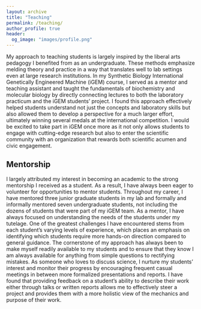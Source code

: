 ```yaml
---
layout: archive
title: "Teaching"
permalink: /teaching/
author_profile: true
header:
  og_image: "images/profile.png"
---
```


My approach to teaching students is largely inspired by the liberal arts pedagogy I benefited from as an undergraduate. These methods emphasize melding theory and practice in a way that translates well to lab settings even at large research institutions. In my Synthetic Biology International Genetically Engineered Machine (iGEM) course, I served as a mentor and teaching assistant and taught the fundamentals of biochemistry and molecular biology by directly connecting lectures to both the laboratory practicum and the iGEM students’ project. I found this approach effectively helped students understand not just the concepts and laboratory skills but also allowed them to develop a perspective for a much larger effort, ultimately winning several medals at the international competition. I would be excited to take part in iGEM once more as it not only allows students to engage with cutting-edge research but also to enter the scientific community with an organization that rewards both scientific acumen and civic engagement.




<h2><b>Mentorship</b></h2>
<p>I largely attributed my interest in becoming an academic to the strong mentorship I received as a student. As a result, I have always been eager to volunteer for opportunities to mentor students. Throughout my career, I have mentored three junior graduate students in my lab and formally and informally mentored seven undergraduate students, not including the dozens of students that were part of my iGEM team. As a mentor, I have always focused on understanding the needs of the students under my tutelage. One of the greatest challenges I have encountered stems from each student’s varying levels of experience, which places an emphasis on identifying which students require more hands-on direction compared to general guidance. The cornerstone of my approach has always been to make myself readily available to my students and to ensure that they know I am always available for anything from simple questions to rectifying mistakes. As someone who loves to discuss science, I nurture my students’ interest and monitor their progress by encouraging frequent casual meetings in between more formalized presentations and reports. I have found that providing feedback on a student’s ability to describe their work either through talks or written reports allows me to effectively steer a project and provides them with a more holistic view of the mechanics and purpose of their work.</p>

